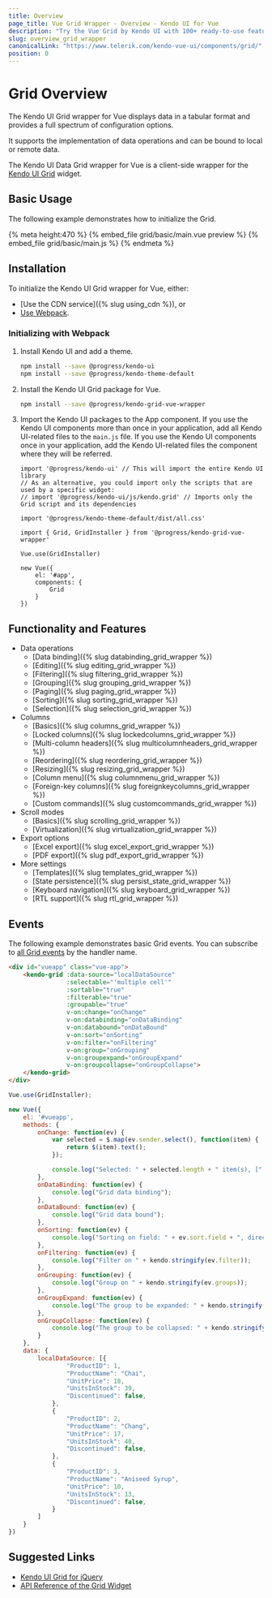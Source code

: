 ```yaml
---
title: Overview
page_title: Vue Grid Wrapper - Overview - Kendo UI for Vue
description: "Try the Vue Grid by Kendo UI with 100+ ready-to-use features covering everything from paging, sorting, filtering and data editing to grouping."
slug: overview_grid_wrapper
canonicalLink: "https://www.telerik.com/kendo-vue-ui/components/grid/"
position: 0
---
```


<div><WrapperBanner link="/kendo-vue-ui/components/grid"></WrapperBanner></div>

# Grid Overview

The Kendo UI Grid wrapper for Vue displays data in a tabular format and provides a full spectrum of configuration options.

It supports the implementation of data operations and can be bound to local or remote data.

The Kendo UI Data Grid wrapper for Vue is a client-side wrapper for the [Kendo UI Grid](https://docs.telerik.com/kendo-ui/api/javascript/ui/grid) widget.

<div data-component="StartFreeTrialSection"></div>

## Basic Usage

The following example demonstrates how to initialize the Grid.

{% meta height:470 %}
{% embed_file grid/basic/main.vue preview %}
{% embed_file grid/basic/main.js %}
{% endmeta %}

## Installation

To initialize the Kendo UI Grid wrapper for Vue, either:

* [Use the CDN service]({% slug using_cdn %}), or
* [Use Webpack](#toc-initializing-with-webpack).

### Initializing with Webpack

1. Install Kendo UI and add a theme.

    ```sh
    npm install --save @progress/kendo-ui
    npm install --save @progress/kendo-theme-default
    ```

1. Install the Kendo UI Grid package for Vue.

    ```sh
    npm install --save @progress/kendo-grid-vue-wrapper
    ```

1. Import the Kendo UI packages to the App component. If you use the Kendo UI components more than once in your application, add all Kendo UI-related files to the `main.js` file. If you use the Kendo UI components once in your application, add the Kendo UI-related files the component where they will be referred.

    ```js-no-run
    import '@progress/kendo-ui' // This will import the entire Kendo UI library
    // As an alternative, you could import only the scripts that are used by a specific widget:
    // import '@progress/kendo-ui/js/kendo.grid' // Imports only the Grid script and its dependencies

    import '@progress/kendo-theme-default/dist/all.css'

    import { Grid, GridInstaller } from '@progress/kendo-grid-vue-wrapper'

    Vue.use(GridInstaller)

    new Vue({
        el: '#app',
        components: {
            Grid
        }
    })
    ```

## Functionality and Features

* Data operations
    * [Data binding]({% slug databinding_grid_wrapper %})
    * [Editing]({% slug editing_grid_wrapper %})
    * [Filtering]({% slug filtering_grid_wrapper %})
    * [Grouping]({% slug grouping_grid_wrapper %})
    * [Paging]({% slug paging_grid_wrapper %})
    * [Sorting]({% slug sorting_grid_wrapper %})
    * [Selection]({% slug selection_grid_wrapper %})
* Columns
    * [Basics]({% slug columns_grid_wrapper %})
    * [Locked columns]({% slug lockedcolumns_grid_wrapper %})
    * [Multi-column headers]({% slug multicolumnheaders_grid_wrapper %})
    * [Reordering]({% slug reordering_grid_wrapper %})
    * [Resizing]({% slug resizing_grid_wrapper %})
    * [Column menu]({% slug columnmenu_grid_wrapper %})
    * [Foreign-key columns]({% slug foreignkeycolumns_grid_wrapper %})
    * [Custom commands]({% slug customcommands_grid_wrapper %})
* Scroll modes
    * [Basics]({% slug scrolling_grid_wrapper %})
    * [Virtualization]({% slug virtualization_grid_wrapper %})
* Export options
    * [Excel export]({% slug excel_export_grid_wrapper %})
    * [PDF export]({% slug pdf_export_grid_wrapper %})
* More settings
    * [Templates]({% slug templates_grid_wrapper %})
    * [State persistence]({% slug persist_state_grid_wrapper %})
    * [Keyboard navigation]({% slug keyboard_grid_wrapper %})
    * [RTL support]({% slug rtl_grid_wrapper %})

## Events

The following example demonstrates basic Grid events. You can subscribe to [all Grid events](https://docs.telerik.com/kendo-ui/api/javascript/ui/grid#events) by the handler name.

```html
<div id="vueapp" class="vue-app">
    <kendo-grid :data-source="localDataSource"
                :selectable="'multiple cell'"
                :sortable="true"
                :filterable="true"
                :groupable="true"
                v-on:change="onChange"
                v-on:databinding="onDataBinding"
                v-on:databound="onDataBound"
                v-on:sort="onSorting"
                v-on:filter="onFiltering"
                v-on:group="onGrouping"
                v-on:groupexpand="onGroupExpand"
                v-on:groupcollapse="onGroupCollapse">
    </kendo-grid>
</div>
```
```js
Vue.use(GridInstaller);

new Vue({
    el: '#vueapp',
    methods: {
        onChange: function(ev) {
            var selected = $.map(ev.sender.select(), function(item) {
                return $(item).text();
            });

            console.log("Selected: " + selected.length + " item(s), [" + selected.join(", ") + "]");
        },
        onDataBinding: function(ev) {
            console.log("Grid data binding");
        },
        onDataBound: function(ev) {
            console.log("Grid data bound");
        },
        onSorting: function(ev) {
            console.log("Sorting on field: " + ev.sort.field + ", direction:" + (ev.sort.dir || "none"));
        },
        onFiltering: function(ev) {
            console.log("Filter on " + kendo.stringify(ev.filter));
        },
        onGrouping: function(ev) {
            console.log("Group on " + kendo.stringify(ev.groups));
        },
        onGroupExpand: function(ev) {
            console.log("The group to be expanded: " + kendo.stringify(ev.group));
        },
        onGroupCollapse: function(ev) {
            console.log("The group to be collapsed: " + kendo.stringify(ev.group));
        }
    },
    data: {
        localDataSource: [{
                "ProductID": 1,
                "ProductName": "Chai",
                "UnitPrice": 18,
                "UnitsInStock": 39,
                "Discontinued": false,
            },
            {
                "ProductID": 2,
                "ProductName": "Chang",
                "UnitPrice": 17,
                "UnitsInStock": 40,
                "Discontinued": false,
            },
            {
                "ProductID": 3,
                "ProductName": "Aniseed Syrup",
                "UnitPrice": 10,
                "UnitsInStock": 13,
                "Discontinued": false,
            }
        ]
    }
})
```

## Suggested Links

* [Kendo UI Grid for jQuery](https://docs.telerik.com/kendo-ui/controls/data-management/grid/overview)
* [API Reference of the Grid Widget](https://docs.telerik.com/kendo-ui/api/javascript/ui/grid)
